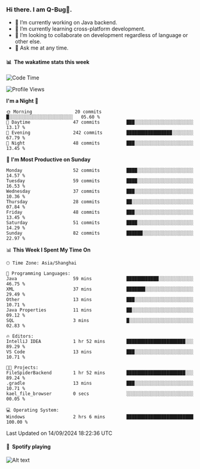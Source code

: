 ### Hi there. I am Q-Bug🐞.

- 🔭 I’m currently working on Java backend.
- 🌱 I’m currently learning cross-platform development.
- 👯 I’m looking to collaborate on development regardless of language or other else.
- 💬 Ask me at any time.

#### 📊 &nbsp;**The wakatime stats this week**  
<!--START_SECTION:waka-->
![Code Time](http://img.shields.io/badge/Code%20Time-166%20hrs%2020%20mins-blue)

![Profile Views](http://img.shields.io/badge/Profile%20Views-0-blue)

**I'm a Night 🦉** 

```text
🌞 Morning                20 commits          █░░░░░░░░░░░░░░░░░░░░░░░░   05.60 % 
🌆 Daytime                47 commits          ███░░░░░░░░░░░░░░░░░░░░░░   13.17 % 
🌃 Evening                242 commits         █████████████████░░░░░░░░   67.79 % 
🌙 Night                  48 commits          ███░░░░░░░░░░░░░░░░░░░░░░   13.45 % 
```
📅 **I'm Most Productive on Sunday** 

```text
Monday                   52 commits          ████░░░░░░░░░░░░░░░░░░░░░   14.57 % 
Tuesday                  59 commits          ████░░░░░░░░░░░░░░░░░░░░░   16.53 % 
Wednesday                37 commits          ███░░░░░░░░░░░░░░░░░░░░░░   10.36 % 
Thursday                 28 commits          ██░░░░░░░░░░░░░░░░░░░░░░░   07.84 % 
Friday                   48 commits          ███░░░░░░░░░░░░░░░░░░░░░░   13.45 % 
Saturday                 51 commits          ████░░░░░░░░░░░░░░░░░░░░░   14.29 % 
Sunday                   82 commits          ██████░░░░░░░░░░░░░░░░░░░   22.97 % 
```


📊 **This Week I Spent My Time On** 

```text
🕑︎ Time Zone: Asia/Shanghai

💬 Programming Languages: 
Java                     59 mins             ████████████░░░░░░░░░░░░░   46.75 % 
XML                      37 mins             ███████░░░░░░░░░░░░░░░░░░   29.49 % 
Other                    13 mins             ███░░░░░░░░░░░░░░░░░░░░░░   10.71 % 
Java Properties          11 mins             ██░░░░░░░░░░░░░░░░░░░░░░░   09.12 % 
SQL                      3 mins              █░░░░░░░░░░░░░░░░░░░░░░░░   02.83 % 

🔥 Editors: 
IntelliJ IDEA            1 hr 52 mins        ██████████████████████░░░   89.29 % 
VS Code                  13 mins             ███░░░░░░░░░░░░░░░░░░░░░░   10.71 % 

🐱‍💻 Projects: 
FileSpiderBackend        1 hr 52 mins        ██████████████████████░░░   89.24 % 
.gradle                  13 mins             ███░░░░░░░░░░░░░░░░░░░░░░   10.71 % 
kael_file_browser        0 secs              ░░░░░░░░░░░░░░░░░░░░░░░░░   00.05 % 

💻 Operating System: 
Windows                  2 hrs 6 mins        █████████████████████████   100.00 % 
```


 Last Updated on 14/09/2024 18:22:36 UTC
<!--END_SECTION:waka-->

#### 🎵 &nbsp;**Spotify playing**  
![Alt text](https://spotify-recently-played-readme.vercel.app/api?user=e5y1o4x7kdt9kf2blu4wvmb4s&unique={true|1|on|yes})

